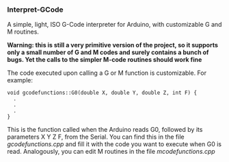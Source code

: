 ### Interpret-GCode
A simple, light, ISO G-Code interpreter for Arduino, with customizable G and M routines.

**Warning: this is still a very primitive version of the project, so it supports only a small number of G and M codes and surely contains a bunch of bugs. Yet the calls to the simpler M-code routines should work fine**

The code executed upon calling a G or M function is customizable. For example:
```
void gcodefunctions::G0(double X, double Y, double Z, int F) {
  .
  .
  .
}
```
This is the function called when the Arduino reads G0, followed by its parameters X Y Z F, from the Serial. You can find this in the file *gcodefunctions.cpp* and fill it with the code you want to execute when G0 is read.
Analogously, you can edit M routines in the file *mcodefunctions.cpp*
